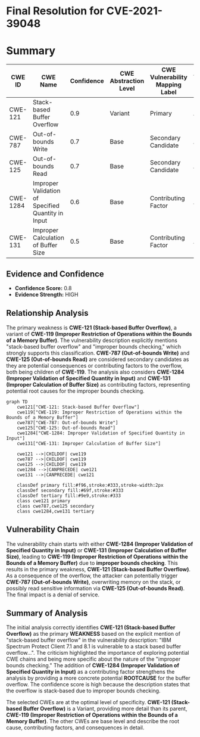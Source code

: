 # Final Resolution for CVE-2021-39048

# Summary
| CWE ID | CWE Name | Confidence | CWE Abstraction Level | CWE Vulnerability Mapping Label | CWE-Vulnerability Mapping Notes |
|---|---|---|---|---|---|
| CWE-121 | Stack-based Buffer Overflow | 0.9 | Variant | Primary | Allowed |
| CWE-787 | Out-of-bounds Write | 0.7 | Base | Secondary Candidate | Allowed |
| CWE-125 | Out-of-bounds Read | 0.7 | Base | Secondary Candidate | Allowed |
| CWE-1284 | Improper Validation of Specified Quantity in Input | 0.6 | Base | Contributing Factor | Allowed |
| CWE-131 | Improper Calculation of Buffer Size | 0.5 | Base | Contributing Factor | Allowed |

## Evidence and Confidence

*   **Confidence Score:** 0.8
*   **Evidence Strength:** HIGH

## Relationship Analysis
The primary weakness is **CWE-121 (Stack-based Buffer Overflow)**, a variant of **CWE-119 (Improper Restriction of Operations within the Bounds of a Memory Buffer)**. The vulnerability description explicitly mentions "stack-based buffer overflow" and "improper bounds checking," which strongly supports this classification. **CWE-787 (Out-of-bounds Write)** and **CWE-125 (Out-of-bounds Read)** are considered secondary candidates as they are potential consequences or contributing factors to the overflow, both being children of **CWE-119**. The analysis also considers **CWE-1284 (Improper Validation of Specified Quantity in Input)** and **CWE-131 (Improper Calculation of Buffer Size)** as contributing factors, representing potential root causes for the improper bounds checking.

```mermaid
graph TD
    cwe121["CWE-121: Stack-based Buffer Overflow"]
    cwe119["CWE-119: Improper Restriction of Operations within the Bounds of a Memory Buffer"]
    cwe787["CWE-787: Out-of-bounds Write"]
    cwe125["CWE-125: Out-of-bounds Read"]
    cwe1284["CWE-1284: Improper Validation of Specified Quantity in Input"]
    cwe131["CWE-131: Improper Calculation of Buffer Size"]

    cwe121 -->|CHILDOF| cwe119
    cwe787 -->|CHILDOF| cwe119
    cwe125 -->|CHILDOF| cwe119
    cwe1284 -->|CANPRECEDE| cwe121
    cwe131 -->|CANPRECEDE| cwe121

    classDef primary fill:#f96,stroke:#333,stroke-width:2px
    classDef secondary fill:#69f,stroke:#333
    classDef tertiary fill:#9e9,stroke:#333
    class cwe121 primary
    class cwe787,cwe125 secondary
    class cwe1284,cwe131 tertiary
```

## Vulnerability Chain
The vulnerability chain starts with either **CWE-1284 (Improper Validation of Specified Quantity in Input)** or **CWE-131 (Improper Calculation of Buffer Size)**, leading to **CWE-119 (Improper Restriction of Operations within the Bounds of a Memory Buffer)** due to **improper bounds checking**. This results in the primary weakness, **CWE-121 (Stack-based Buffer Overflow)**. As a consequence of the overflow, the attacker can potentially trigger **CWE-787 (Out-of-bounds Write)**, overwriting memory on the stack, or possibly read sensitive information via **CWE-125 (Out-of-bounds Read)**. The final impact is a denial of service.

## Summary of Analysis
The initial analysis correctly identifies **CWE-121 (Stack-based Buffer Overflow)** as the primary **WEAKNESS** based on the explicit mention of "stack-based buffer overflow" in the vulnerability description: "IBM Spectrum Protect Client 7.1 and 8.1 is vulnerable to a stack based buffer overflow...". The criticism highlighted the importance of exploring potential CWE chains and being more specific about the nature of the "improper bounds checking." The addition of **CWE-1284 (Improper Validation of Specified Quantity in Input)** as a contributing factor strengthens the analysis by providing a more concrete potential **ROOTCAUSE** for the buffer overflow. The confidence score is high because the description states that the overflow is stack-based due to improper bounds checking.

The selected CWEs are at the optimal level of specificity. **CWE-121 (Stack-based Buffer Overflow)** is a Variant, providing more detail than its parent, **CWE-119 (Improper Restriction of Operations within the Bounds of a Memory Buffer)**. The other CWEs are base level and describe the root cause, contributing factors, and consequences in detail.